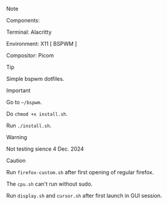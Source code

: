 > [!NOTE]
> Components:
> 
> Terminal: Alacritty
> 
> Environment: X11 [ BSPWM ]
> 
> Compositor: Picom

> [!TIP]
> Simple bspwm dotfiles.

> [!IMPORTANT]
> Go to `~/bspwm`.
> 
> Do `chmod +x install.sh`.
> 
> Run `./install.sh`.

> [!WARNING]
> Not testing sience 4 Dec. 2024

> [!CAUTION]
> Run `firefox-custom.sh` after first opening of regular firefox.
> 
> The `cpu.sh` can't run without sudo.
> 
> Run `display.sh` and `cursor.sh` after first launch in GUI session.
